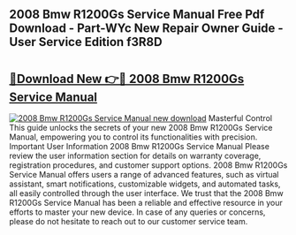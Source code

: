 ## 2008 Bmw R1200Gs Service Manual Free Pdf Download - Part-WYc New Repair Owner Guide - User Service Edition f3R8D

# <h2><a href="http://bc43860.oget.top/?id=2008+Bmw+R1200Gs+Service+Manual">🔗Download New 👉🔴 2008 Bmw R1200Gs Service Manual</a></h2>

[![2008 Bmw R1200Gs Service Manual new download](https://i.imgur.com/5g1atiW.png)](http://bc43860.oget.top/?id=2008+Bmw+R1200Gs+Service+Manual)
Masterful Control This guide unlocks the secrets of your new 2008 Bmw R1200Gs Service Manual, empowering you to control its functionalities with precision. Important User Information 2008 Bmw R1200Gs Service Manual Please review the user information section for details on warranty coverage, registration procedures, and customer support options. 2008 Bmw R1200Gs Service Manual offers users a range of advanced features, such as virtual assistant, smart notifications, customizable widgets, and automated tasks, all easily controlled through the user interface. We trust that the 2008 Bmw R1200Gs Service Manual has been a reliable and effective resource in your efforts to master your new device. In case of any queries or concerns, please do not hesitate to reach out to our customer service team.
